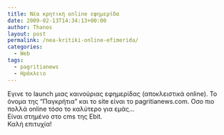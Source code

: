 ```yaml
---
title: Νέα κρητική online εφημερίδα
date: 2009-02-13T14:34:13+00:00
author: Thanos
layout: post
permalink: /nea-kritiki-online-efimerida/
categories:
  - Web
tags:
  - pagritianews
  - Ηράκλειο
---
```

Εγινε το launch μιας καινούριας εφημερίδας (αποκλειστικά online). Το όνομα της “Παγκρήτια” και το site είναι το pagritianews.com. Οσο πιο πολλά online τόσο το καλύτερο για εμάς…  
Είναι στημένο στο cms της Ebit.  
Καλή επιτυχία!